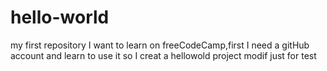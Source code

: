 # hello-world
my first repository
I want to learn on freeCodeCamp,first I need a gitHub account and learn to use it
so I creat a hellowold project 
modif just for test
